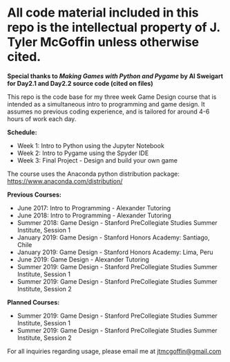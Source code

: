 # All code material included in this repo is the intellectual property of J. Tyler McGoffin unless otherwise cited. 

**Special thanks to *Making Games with Python and Pygame* by Al Sweigart for Day2.1 and Day2.2 source code (cited on files)**

This repo is the code base for my three week Game Design course that is intended as a simultaneous intro to programming and game design. It assumes no previous coding experience, and is tailored for around 4-6 hours of work each day.

**Schedule:**
 * Week 1: Intro to Python using the Jupyter Notebook
 * Week 2: Intro to Pygame using the Spyder IDE
 * Week 3: Final Project - Design and build your own game

The course uses the Anaconda python distribution package: https://www.anaconda.com/distribution/

**Previous Courses:**
 * June 2017: Intro to Programming - Alexander Tutoring
 * June 2018: Intro to Programming - Alexander Tutoring
 * Summer 2018: Game Design - Stanford PreCollegiate Studies Summer Institute, Session 1
 * January 2019: Game Design - Stanford Honors Academy: Santiago, Chile 
 * January 2019: Game Design - Stanford Honors Academy: Lima, Peru
 * June 2019: Game Design - Alexander Tutoring
 * Summer 2019: Game Design - Stanford PreCollegiate Studies Summer Institute, Session 1
 * Summer 2019: Game Design - Stanford PreCollegiate Studies Summer Institute, Session 2

**Planned Courses:**
 * Summer 2019: Game Design - Stanford PreCollegiate Studies Summer Institute, Session 1
 * Summer 2019: Game Design - Stanford PreCollegiate Studies Summer Institute, Session 2

For all inquiries regarding usage, please email me at jtmcgoffin@gmail.com
